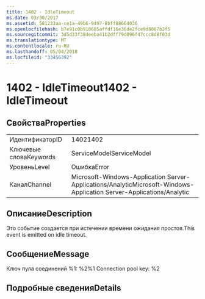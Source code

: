 ```yaml
---
title: 1402 - IdleTimeout
ms.date: 03/30/2017
ms.assetid: 581233aa-ce1a-49b6-9497-8bff88664036
ms.openlocfilehash: b7e91c0b910685affdf16e36de2fce9d8067b2f5
ms.sourcegitcommit: 3d5d33f384eeba41b2dff79d096f47ccc8d8f03d
ms.translationtype: MT
ms.contentlocale: ru-RU
ms.lasthandoff: 05/04/2018
ms.locfileid: "33456392"
---
```

# <a name="1402---idletimeout"></a><span data-ttu-id="45bce-102">1402 - IdleTimeout</span><span class="sxs-lookup"><span data-stu-id="45bce-102">1402 - IdleTimeout</span></span>
## <a name="properties"></a><span data-ttu-id="45bce-103">Свойства</span><span class="sxs-lookup"><span data-stu-id="45bce-103">Properties</span></span>  
  
|||  
|-|-|  
|<span data-ttu-id="45bce-104">Идентификатор</span><span class="sxs-lookup"><span data-stu-id="45bce-104">ID</span></span>|<span data-ttu-id="45bce-105">1402</span><span class="sxs-lookup"><span data-stu-id="45bce-105">1402</span></span>|  
|<span data-ttu-id="45bce-106">Ключевые слова</span><span class="sxs-lookup"><span data-stu-id="45bce-106">Keywords</span></span>|<span data-ttu-id="45bce-107">ServiceModel</span><span class="sxs-lookup"><span data-stu-id="45bce-107">ServiceModel</span></span>|  
|<span data-ttu-id="45bce-108">Уровень</span><span class="sxs-lookup"><span data-stu-id="45bce-108">Level</span></span>|<span data-ttu-id="45bce-109">Ошибка</span><span class="sxs-lookup"><span data-stu-id="45bce-109">Error</span></span>|  
|<span data-ttu-id="45bce-110">Канал</span><span class="sxs-lookup"><span data-stu-id="45bce-110">Channel</span></span>|<span data-ttu-id="45bce-111">Microsoft-Windows-Application Server-Applications/Analytic</span><span class="sxs-lookup"><span data-stu-id="45bce-111">Microsoft-Windows-Application Server-Applications/Analytic</span></span>|  
  
## <a name="description"></a><span data-ttu-id="45bce-112">Описание</span><span class="sxs-lookup"><span data-stu-id="45bce-112">Description</span></span>  
 <span data-ttu-id="45bce-113">Это событие создается при истечении времени ожидания простоя.</span><span class="sxs-lookup"><span data-stu-id="45bce-113">This event is emitted on idle timeout.</span></span>  
  
## <a name="message"></a><span data-ttu-id="45bce-114">Сообщение</span><span class="sxs-lookup"><span data-stu-id="45bce-114">Message</span></span>  
 <span data-ttu-id="45bce-115">Ключ пула соединений %1: %2</span><span class="sxs-lookup"><span data-stu-id="45bce-115">%1 Connection pool key: %2</span></span>  
  
## <a name="details"></a><span data-ttu-id="45bce-116">Подробные сведения</span><span class="sxs-lookup"><span data-stu-id="45bce-116">Details</span></span>
